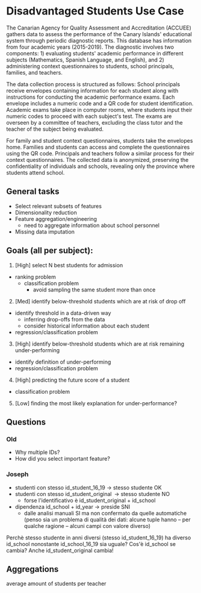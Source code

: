 # Disadvantaged Students Use Case

The Canarian Agency for Quality Assessment and Accreditation (ACCUEE) gathers data to assess the performance of the Canary Islands' educational system through periodic diagnostic reports. This database has information from four academic years (2015-2019). The diagnostic involves two components: 1) evaluating students' academic performance in different subjects (Mathematics, Spanish Language, and English), and 2) administering context questionnaires to students, school principals, families, and teachers.

The data collection process is structured as follows: School principals receive envelopes containing information for each student along with instructions for conducting the academic performance exams. Each envelope includes a numeric code and a QR code for student identification. Academic exams take place in computer rooms, where students input their numeric codes to proceed with each subject's test. The exams are overseen by a committee of teachers, excluding the class tutor and the teacher of the subject being evaluated.

For family and student context questionnaires, students take the envelopes home. Families and students can access and complete the questionnaires using the QR code. Principals and teachers follow a similar process for their context questionnaires. The collected data is anonymized, preserving the confidentiality of individuals and schools, revealing only the province where students attend school.

## General tasks

- Select relevant subsets of features
- Dimensionality reduction
- Feature aggregation/engineering
    - need to aggregate information about school personnel
- Missing data imputation

## Goals (all per subject):

1. [High] select N best students for admission
- ranking problem
    - classification problem
        - avoid sampling the same student more than once

2. [Med] identify below-threshold students which are at risk of drop off
- identify threshold in a data-driven way
    - inferring drop-offs from the data
    - consider historical information about each student
- regression/classification problem

3. [High] identify below-threshold students which are at risk remaining under-performing
- identify definition of under-performing
- regression/classification problem

4. [High] predicting the future score of a student
- classification problem

5. [Low] finding the most likely explanation for under-performance?


## Questions

### Old

- Why multiple IDs?
- How did you select important feature?

### Joseph

- studenti  con stesso id_student_16_19  -> stesso studente OK
- studenti  con stesso id_student_original -> stesso studente NO
    - forse l'identificativo  è id_student_original + id_school
- dipendenza id_school + id_year -> preside SNI
    - dalle analisi manuali SI ma non confermato da quelle automatiche (penso sia un problema di qualità dei dati: alcune tuple hanno – per qualche ragione – alcuni campi con valore diverso)

Perchè stesso studente in anni diversi (stesso id_student_16_19) ha diverso id_school nonostante id_school_16_19 sia uguale? Cos'è id_school se cambia? Anche id_student_original cambia!


## Aggregations

average amount of students per teacher